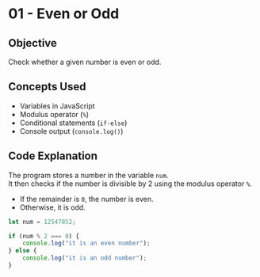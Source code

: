 # 01 - Even or Odd

## Objective
Check whether a given number is even or odd.

## Concepts Used
- Variables in JavaScript
- Modulus operator (`%`)
- Conditional statements (`if-else`)
- Console output (`console.log()`)

## Code Explanation
The program stores a number in the variable `num`.  
It then checks if the number is divisible by 2 using the modulus operator `%`.  
- If the remainder is `0`, the number is even.  
- Otherwise, it is odd.

```javascript
let num = 12547852;

if (num % 2 === 0) {
    console.log("it is an even number");
} else {
    console.log("it is an odd number");
}
